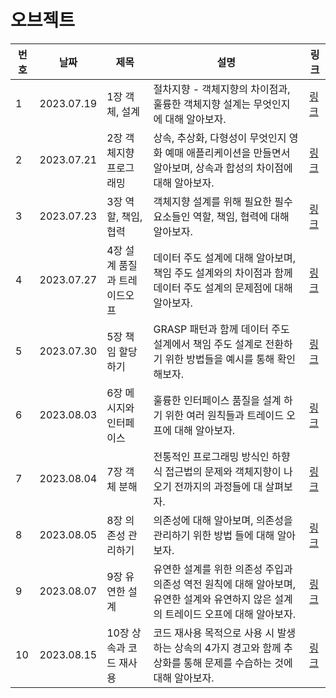 # 오브젝트

| 번호 | 날짜       | 제목                         | 설명                                                                                                                                 | 링크                                                                                                                                      |
| ---- | ---------- | ---------------------------- | ------------------------------------------------------------------------------------------------------------------------------------ | ----------------------------------------------------------------------------------------------------------------------------------------- |
| 1    | 2023.07.19 | 1장 객체, 설계               | 절차지향 - 객체지향의 차이점과, 훌륭한 객체지향 설계는 무엇인지에 대해 알아보자.                                                     | [링크](https://www.notion.so/1-6e89d4398eb642c2b0fa8965c162e165)                                                                          |
| 2    | 2023.07.21 | 2장 객체지향 프로그래밍      | 상속, 추상화, 다형성이 무엇인지 영화 예매 애플리케이션을 만들면서 알아보며, 상속과 합성의 차이점에 대해 알아보자.                    | [링크](https://www.notion.so/6641c6cfa6bf44e2a035cc4b40ac35ec?v=99dc0260dbcd48cc9d44c03a3682cf40&p=e6dc89d842c0445bad0218df5168b99f&pm=s) |
| 3    | 2023.07.23 | 3장 역할, 책임, 협력         | 객체지향 설계를 위해 필요한 필수 요소들인 역할, 책임, 협력에 대해 알아보자.                                                          | [링크](https://www.notion.so/6641c6cfa6bf44e2a035cc4b40ac35ec?v=99dc0260dbcd48cc9d44c03a3682cf40&p=14021ed0ecc34048a2ac846382680898&pm=s) |
| 4    | 2023.07.27 | 4장 설계 품질과 트레이드오프 | 데이터 주도 설계에 대해 알아보며, 책임 주도 설계와의 차이점과 함께 데이터 주도 설계의 문제점에 대해 알아보자.                        | [링크](https://www.notion.so/6641c6cfa6bf44e2a035cc4b40ac35ec?v=99dc0260dbcd48cc9d44c03a3682cf40&p=87dd14f37ec2406baf06658b1bd8a886&pm=s) |
| 5    | 2023.07.30 | 5장 책임 할당하기            | GRASP 패턴과 함께 데이터 주도 설계에서 책임 주도 설계로 전환하기 위한 방법들을 예시를 통해 확인해보자.                               | [링크](https://www.notion.so/6641c6cfa6bf44e2a035cc4b40ac35ec?v=99dc0260dbcd48cc9d44c03a3682cf40&p=be26bf98158341ba86cee4f638d531d9&pm=s) |
| 6    | 2023.08.03 | 6장 메시지와 인터페이스      | 훌륭한 인터페이스 품질을 설계 하기 위한 여러 원칙들과 트레이드 오프에 대해 알아보자.                                                 | [링크](https://www.notion.so/6641c6cfa6bf44e2a035cc4b40ac35ec?v=99dc0260dbcd48cc9d44c03a3682cf40&p=b72ae875bb7248fdb198fc6519692520&pm=s) |
| 7    | 2023.08.04 | 7장 객체 분해                | 전통적인 프로그래밍 방식인 하향식 접근법의 문제와 객체지향이 나오기 전까지의 과정들에 대 살펴보자.                                   | [링크](https://www.notion.so/6641c6cfa6bf44e2a035cc4b40ac35ec?v=99dc0260dbcd48cc9d44c03a3682cf40&p=c6ae72db576946e7b07a1128cabde81c&pm=s) |
| 8    | 2023.08.05 | 8장 의존성 관리하기          | 의존성에 대해 알아보며, 의존성을 관리하기 위한 방법 들에 대해 알아보자.                                                              | [링크](https://www.notion.so/6641c6cfa6bf44e2a035cc4b40ac35ec?v=99dc0260dbcd48cc9d44c03a3682cf40&p=260543f331a54071aeb7fd313a1fb215&pm=s) |
| 9    | 2023.08.07 | 9장 유연한 설계              | 유연한 설계를 위한 의존성 주입과 의존성 역전 원칙에 대해 알아보며, 유연한 설계와 유연하지 않은 설계의 트레이드 오프에 대해 알아보자. | [링크](https://www.notion.so/6641c6cfa6bf44e2a035cc4b40ac35ec?v=99dc0260dbcd48cc9d44c03a3682cf40&p=568a24965ad84400b1d69b17ffa662cf&pm=s) |
| 10   | 2023.08.15 | 10장 상속과 코드 재사용      | 코드 재사용 목적으로 사용 시 발생하는 상속의 4가지 경고와 함께 추상화를 통해 문제를 수습하는 것에 대해 알아보자.                     | [링크](https://www.notion.so/10-b91ad274a3764282bd7361de2be1e6be)                                                                         |
